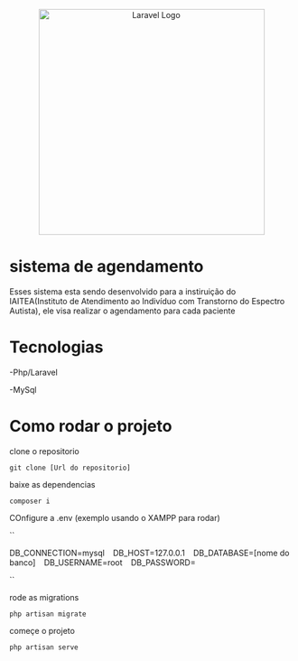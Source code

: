 <p align="center"><a href="https://www.fteam.dev/?gad_source=1&gad_campaignid=22158513529&gbraid=0AAAAAoPeNEPDvsI5Xy5n4W-AuqE_g0JGF&gclid=Cj0KCQjwzaXFBhDlARIsAFPv-u-ixZs2o2P_QORHqAlkZn_Crrt-pSetKW7UC8p2kFfkOokyheWAxnwaAqgDEALw_wcB" target="_blank"><img src="https://instagram.fumu3-1.fna.fbcdn.net/v/t51.2885-19/462179899_3933016013611158_2829024752748095247_n.jpg?efg=eyJ2ZW5jb2RlX3RhZyI6InByb2ZpbGVfcGljLmRqYW5nby43NTAuYzIifQ&_nc_ht=instagram.fumu3-1.fna.fbcdn.net&_nc_cat=106&_nc_oc=Q6cZ2QEvM_p8TiEv60gXeGJZ3dobHAHhBX-YexDAIIg5m-HIqgxMZriMobHhpuK5789lww4&_nc_ohc=OdkMxJrS7dMQ7kNvwHjo8qv&_nc_gid=uX3hdbXMQYquayKSrX5gjw&edm=AP4sbd4BAAAA&ccb=7-5&oh=00_AfXp_obt1_Kh6J9m8KPHtwWOBuGlH51Hqg3JbdTrlnH5Ww&oe=68B5139F&_nc_sid=7a9f4b" width="400" alt="Laravel Logo"></a></p>

# sistema de agendamento

Esses sistema esta sendo desenvolvido para a instiruição do IAITEA(Instituto de Atendimento ao Indivíduo com Transtorno do Espectro Autista), ele visa realizar o agendamento para cada paciente

# Tecnologias

-Php/Laravel

-MySql

# Como rodar o projeto

clone o repositorio

``
git clone [Url do repositorio]
``

baixe as dependencias

``
composer i 
``

COnfigure a .env (exemplo usando o XAMPP para rodar)

``

DB_CONNECTION=mysql
``
``
DB_HOST=127.0.0.1
``
``
DB_DATABASE=[nome do banco]
``
``
DB_USERNAME=root
``
``
DB_PASSWORD=

``

rode as migrations

``
php artisan migrate
``

começe o projeto 

``
php artisan serve
``